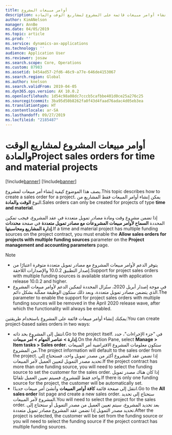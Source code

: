 ```yaml
---
title: أوامر مبيعات المشروع
description: يشرح هذا الموضوع كيفية إنشاء أوامر مبيعات قائمة على المشروع لمشاريع الوقت والمادة.
author: KimANelson
manager: AnnBe
ms.date: 04/05/2019
ms.topic: article
ms.prod: ''
ms.service: dynamics-ax-applications
ms.technology: ''
audience: Application User
ms.reviewer: josaw
ms.search.scope: Core, Operations
ms.custom: 87983
ms.assetid: b454ad57-2fd6-46c9-a77e-646de4153067
ms.search.region: Global
ms.author: knelson
ms.search.validFrom: 2019-04-05
ms.dyn365.ops.version: AX 10.0.2
ms.openlocfilehash: 1d54c98a08dc7cccb5cafbbe401d0ce25a276c25
ms.sourcegitcommit: 3ba95d50b8262fa0f43d4faad76adac4d05eb3ea
ms.translationtype: HT
ms.contentlocale: ar-SA
ms.lasthandoff: 09/27/2019
ms.locfileid: "2185487"
---
```

# <a name="project-sales-orders-for-time-and-material-projects"></a><span data-ttu-id="ff764-103">أوامر مبيعات المشروع لمشاريع الوقت والمادة</span><span class="sxs-lookup"><span data-stu-id="ff764-103">Project sales orders for time and material projects</span></span>

[!include[banner](../includes/banner.md)]
[!include[banner](../includes/preview-banner.md)]

<span data-ttu-id="ff764-104">يصف هذا الموضوع كيفية إنشاء أمر مبيعات لمشروع.</span><span class="sxs-lookup"><span data-stu-id="ff764-104">This topic describes how to create a sales order for a project.</span></span> <span data-ttu-id="ff764-105">يمكن إنشاء أوامر المبيعات فقط المشاريع من النوع **الوقت والمادة**.</span><span class="sxs-lookup"><span data-stu-id="ff764-105">Sales orders can only be created for projects of type **time and material**.</span></span>

<span data-ttu-id="ff764-106">إذا تضمن مشروع وقت ومادة مصادر تمويل متعددة في عقد المشروع، فيجب تمكين المحددة **السماح لأوامر مبيعات المشروعات مع مصادر تمويل متعددة‬** في صفحة **محددات إدارة المشاريع ومحاسبتها‬**.</span><span class="sxs-lookup"><span data-stu-id="ff764-106">If a time and material project has multiple funding sources on the project contract, you must enable the **Allow sales orders for projects with multiple funding sources** parameter on the **Project management and accounting parameters** page.</span></span> 

> [!NOTE]
> - <span data-ttu-id="ff764-107">يتوفر الدعم لأوامر مبيعات المشروع مع مصادر تمويل متعددة متوفرة اعتبارًا من إصدار التطبيق 10.0.2 والإصدارات اللاحقة.</span><span class="sxs-lookup"><span data-stu-id="ff764-107">Support for project sales orders with multiple funding sources is available starting with application release 10.0.2 and higher.</span></span>
> - <span data-ttu-id="ff764-108">في موجة إصدار أبريل 2020، ستُزال المحددة لتمكين الدعم لأوامر مبيعات المشروع الذي يتضمن مصادر تمويل متعددة، وبعد ذلك ستكون الوظيفة ممكّنة بشكل دائم.</span><span class="sxs-lookup"><span data-stu-id="ff764-108">The parameter to enable the support for project sales orders with multiple funding sources will be removed in the April 2020 release wave, after which the functionality will always be enabled.</span></span>

<span data-ttu-id="ff764-109">يمكنك إنشاء أوامر مبيعات قائمة على المشروع باستخدام طريقتين:</span><span class="sxs-lookup"><span data-stu-id="ff764-109">You can create project-based sales orders in two ways:</span></span>

- <span data-ttu-id="ff764-110">انتقل إلى المشروع بحد ذاته.</span><span class="sxs-lookup"><span data-stu-id="ff764-110">Go to the project itself.</span></span> <span data-ttu-id="ff764-111">في "جزء الإجراءات"، حدد **إدارة > عناصر المهام > أمر مبيعات**.</span><span class="sxs-lookup"><span data-stu-id="ff764-111">On the Action Pane, select **Manage > Item tasks > Sales order**.</span></span> <span data-ttu-id="ff764-112">ستكون معلومات المشروع الافتراضية أمر المبيعات من المشروع.</span><span class="sxs-lookup"><span data-stu-id="ff764-112">The project information will default to the sales order from the project.</span></span> <span data-ttu-id="ff764-113">إذا تضمن عقد المشروع أكثر من مصدر تمويل واحد، فستحتاج إلى تحديد مصدر التمويل لتعيين العميل لأمر المبيعات.</span><span class="sxs-lookup"><span data-stu-id="ff764-113">If the project contract has more than one funding source, you will need to select the funding source to set the customer for the sales order.</span></span> <span data-ttu-id="ff764-114">إذا كان هناك مصدر تمويل واحد فقط للمشروع، فسيتم تعيين العميل تلقائيًا.</span><span class="sxs-lookup"><span data-stu-id="ff764-114">If there is only one funding source for the project, the customer will be automatically set.</span></span>
- <span data-ttu-id="ff764-115">انتقل إلى صفحة قائمة **كافة أوامر المبيعات** وأنشئ أمر مبيعات جديدًا.</span><span class="sxs-lookup"><span data-stu-id="ff764-115">Go to the **All sales order** list page and create a new sales order.</span></span> <span data-ttu-id="ff764-116">ستحتاج إلى تحديد المشروع لأمر المبيعات.</span><span class="sxs-lookup"><span data-stu-id="ff764-116">You will need to select the project for the sales order.</span></span> <span data-ttu-id="ff764-117">بعد تحديد المشروع، سيتم تعيين العميل من مصدر التمويل أو ستحتاج إلى تحديد مصدر التمويل إذا تضمن عقد المشروع مصادر تمويل متعددة.</span><span class="sxs-lookup"><span data-stu-id="ff764-117">After the project is selected, the customer will be set from the funding source or you will need to select the funding source if the project contract has multiple funding sources.</span></span>

